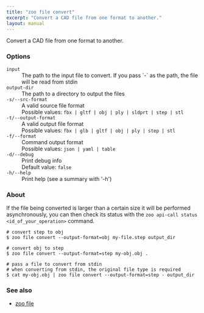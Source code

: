 ```yaml
---
title: "zoo file convert"
excerpt: "Convert a CAD file from one format to another."
layout: manual
---
```


Convert a CAD file from one format to another.

### Options

<dl class="flags">
   <dt><code>input</code></dt>
   <dd>The path to the input file to convert. If you pass `-` as the path, the file will be read from stdin</dd>

   <dt><code>output-dir</code></dt>
   <dd>The path to a directory to output the files</dd>

   <dt><code>-s/--src-format</code></dt>
   <dd>A valid source file format<br/>Possible values: <code>fbx | gltf | obj | ply | sldprt | step | stl</code></dd>

   <dt><code>-t/--output-format</code></dt>
   <dd>A valid output file format<br/>Possible values: <code>fbx | glb | gltf | obj | ply | step | stl</code></dd>

   <dt><code>-f/--format</code></dt>
   <dd>Command output format<br/>Possible values: <code>json | yaml | table</code></dd>

   <dt><code>-d/--debug</code></dt>
   <dd>Print debug info<br/>Default value: <code>false</code></dd>

   <dt><code>-h/--help</code></dt>
   <dd>Print help (see a summary with '-h')</dd>
</dl>


### About

If the file being converted is larger than a certain size it will be
performed asynchronously, you can then check its status with the
`zoo api-call status <id_of_your_operation>` command.

```
# convert step to obj
$ zoo file convert --output-format=obj my-file.step output_dir

# convert obj to step
$ zoo file convert --output-format=step my-obj.obj .

# pass a file to convert from stdin
# when converting from stdin, the original file type is required
$ cat my-obj.obj | zoo file convert --output-format=step - output_dir
```

### See also

* [zoo file](./zoo_file)